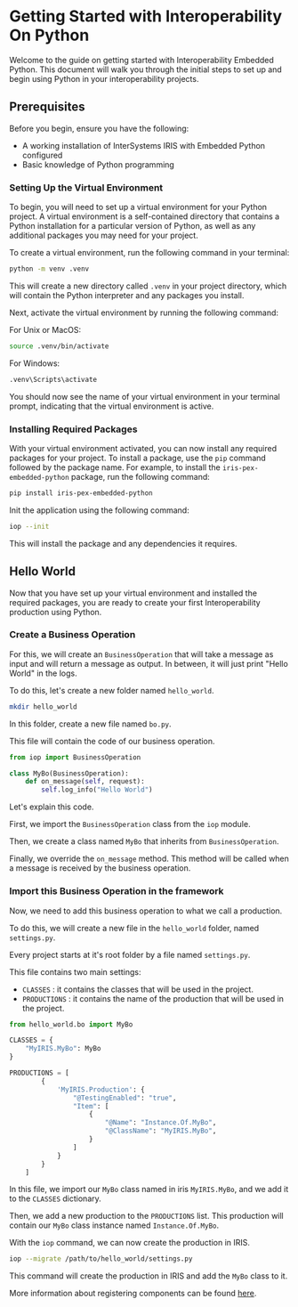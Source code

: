 # Getting Started with Interoperability On Python

Welcome to the guide on getting started with Interoperability Embedded Python. This document will walk you through the initial steps to set up and begin using Python in your interoperability projects.

## Prerequisites

Before you begin, ensure you have the following:

- A working installation of InterSystems IRIS with Embedded Python configured
- Basic knowledge of Python programming

### Setting Up the Virtual Environment

To begin, you will need to set up a virtual environment for your Python project. A virtual environment is a self-contained directory that contains a Python installation for a particular version of Python, as well as any additional packages you may need for your project.

To create a virtual environment, run the following command in your terminal:

```bash
python -m venv .venv
```

This will create a new directory called `.venv` in your project directory, which will contain the Python interpreter and any packages you install.

Next, activate the virtual environment by running the following command:

For Unix or MacOS:

```bash
source .venv/bin/activate
```

For Windows:

```bash
.venv\Scripts\activate
```

You should now see the name of your virtual environment in your terminal prompt, indicating that the virtual environment is active.

### Installing Required Packages

With your virtual environment activated, you can now install any required packages for your project. To install a package, use the `pip` command followed by the package name. For example, to install the `iris-pex-embedded-python` package, run the following command:

```bash
pip install iris-pex-embedded-python
```

Init the application using the following command:

```bash
iop --init
```

This will install the package and any dependencies it requires.

## Hello World

Now that you have set up your virtual environment and installed the required packages, you are ready to create your first Interoperability production using Python.

### Create a Business Operation

For this, we will create an `BusinessOperation` that will take a message as input and will return a message as output. In between, it will just print "Hello World" in the logs.

To do this, let's create a new folder named `hello_world`.

```bash
mkdir hello_world
```

In this folder, create a new file named `bo.py`.

This file will contain the code of our business operation.

```python
from iop import BusinessOperation

class MyBo(BusinessOperation):
    def on_message(self, request):
        self.log_info("Hello World")
```

Let's explain this code.

First, we import the `BusinessOperation` class from the `iop` module.

Then, we create a class named `MyBo` that inherits from `BusinessOperation`.

Finally, we override the `on_message` method. This method will be called when a message is received by the business operation.

### Import this Business Operation in the framework

Now, we need to add this business operation to what we call a production.

To do this, we will create a new file in the `hello_world` folder, named `settings.py`.

Every project starts at it's root folder by a file named `settings.py`. 

This file contains two main settings:

- `CLASSES` : it contains the classes that will be used in the project.
- `PRODUCTIONS` : it contains the name of the production that will be used in the project.

```python
from hello_world.bo import MyBo

CLASSES = {
    "MyIRIS.MyBo": MyBo
}

PRODUCTIONS = [
        {
            'MyIRIS.Production': {
                "@TestingEnabled": "true",
                "Item": [
                    {
                        "@Name": "Instance.Of.MyBo",
                        "@ClassName": "MyIRIS.MyBo",
                    }
                ]
            }
        } 
    ]
```

In this file, we import our `MyBo` class named in iris `MyIRIS.MyBo`, and we add it to the `CLASSES` dictionary.

Then, we add a new production to the `PRODUCTIONS` list. This production will contain our `MyBo` class instance named `Instance.Of.MyBo`.

With the `iop` command, we can now create the production in IRIS.

```bash
iop --migrate /path/to/hello_world/settings.py
```

This command will create the production in IRIS and add the `MyBo` class to it.

More information about registering components can be found [here](register-component.md).

